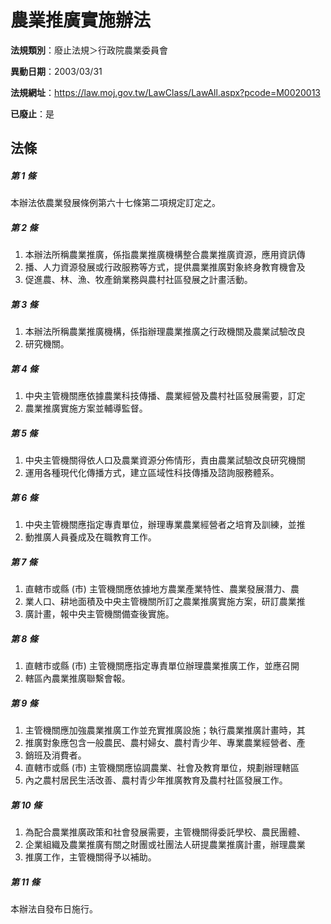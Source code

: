 # 農業推廣實施辦法

**法規類別**：廢止法規＞行政院農業委員會

**異動日期**：2003/03/31  

**法規網址**：https://law.moj.gov.tw/LawClass/LawAll.aspx?pcode=M0020013

**已廢止**：是



## 法條
##### 第 1 條
本辦法依農業發展條例第六十七條第二項規定訂定之。

##### 第 2 條
1. 本辦法所稱農業推廣，係指農業推廣機構整合農業推廣資源，應用資訊傳
1. 播、人力資源發展或行政服務等方式，提供農業推廣對象終身教育機會及
1. 促進農、林、漁、牧產銷業務與農村社區發展之計畫活動。

##### 第 3 條
1. 本辦法所稱農業推廣機構，係指辦理農業推廣之行政機關及農業試驗改良
1. 研究機關。

##### 第 4 條
1. 中央主管機關應依據農業科技傳播、農業經營及農村社區發展需要，訂定
1. 農業推廣實施方案並輔導監督。

##### 第 5 條
1. 中央主管機關得依人口及農業資源分佈情形，責由農業試驗改良研究機關
1. 運用各種現代化傳播方式，建立區域性科技傳播及諮詢服務體系。

##### 第 6 條
1. 中央主管機關應指定專責單位，辦理專業農業經營者之培育及訓練，並推
1. 動推廣人員養成及在職教育工作。

##### 第 7 條
1. 直轄市或縣 (市) 主管機關應依據地方農業產業特性、農業發展潛力、農
1. 業人口、耕地面積及中央主管機關所訂之農業推廣實施方案，研訂農業推
1. 廣計畫，報中央主管機關備查後實施。

##### 第 8 條
1. 直轄市或縣 (市) 主管機關應指定專責單位辦理農業推廣工作，並應召開
1. 轄區內農業推廣聯繫會報。

##### 第 9 條
1. 主管機關應加強農業推廣工作並充實推廣設施；執行農業推廣計畫時，其
1. 推廣對象應包含一般農民、農村婦女、農村青少年、專業農業經營者、產
1. 銷班及消費者。
1. 直轄市或縣 (市) 主管機關應協調農業、社會及教育單位，規劃辦理轄區
1. 內之農村居民生活改善、農村青少年推廣教育及農村社區發展工作。

##### 第 10 條
1. 為配合農業推廣政策和社會發展需要，主管機關得委託學校、農民團體、
1. 企業組織及農業推廣有關之財團或社團法人研提農業推廣計畫，辦理農業
1. 推廣工作，主管機關得予以補助。

##### 第 11 條
本辦法自發布日施行。


